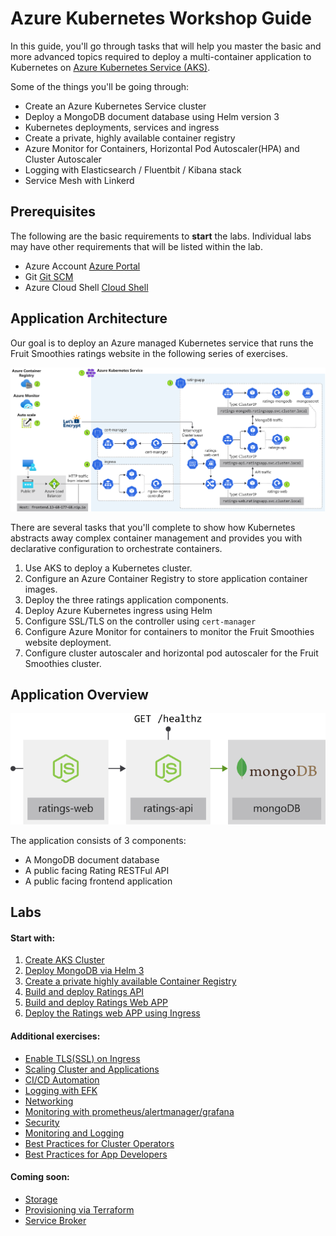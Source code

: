 Azure Kubernetes Workshop Guide 
===

In this guide, you'll go through tasks that will help you master the basic and more advanced topics required to deploy a multi-container application to Kubernetes on [Azure Kubernetes Service (AKS)](https://azure.microsoft.com/en-us/services/kubernetes-service/).

Some of the things you'll be going through:

* Create an Azure Kubernetes Service cluster
* Deploy a MongoDB document database using Helm version 3
* Kubernetes deployments, services and ingress
* Create a private, highly available container registry
* Azure Monitor for Containers, Horizontal Pod Autoscaler(HPA) and Cluster Autoscaler
* Logging with Elasticsearch / Fluentbit / Kibana stack
* Service Mesh with Linkerd

## Prerequisites 
The following are the basic requirements to **start** the labs. Individual labs may have other requirements that will be listed within the lab.

* Azure Account [Azure Portal](https://portal.azure.com)
* Git [Git SCM](https://git-scm.com/downloads)
* Azure Cloud Shell [Cloud Shell](https://shell.azure.com)

## Application Architecture
Our goal is to deploy an Azure managed Kubernetes service that runs the Fruit Smoothies ratings website in the following series of exercises.

![Application Architecture](/assets/img/application-architecture.svg "Application Architecture")

There are several tasks that you'll complete to show how Kubernetes abstracts away complex container management and provides you with declarative configuration to orchestrate containers.

1. Use AKS to deploy a Kubernetes cluster.
2. Configure an Azure Container Registry to store application container images.
3. Deploy the three ratings application components.
4. Deploy Azure Kubernetes ingress using Helm
5. Configure SSL/TLS on the controller using `cert-manager`
6. Configure Azure Monitor for containers to monitor the Fruit Smoothies website deployment.
7. Configure cluster autoscaler and horizontal pod autoscaler for the Fruit Smoothies cluster.

## Application Overview

![Application Overview](/assets/img/application-overview.svg "Application Overview")

The application consists of 3 components:
* A MongoDB document database
* A public facing Rating RESTFul API
* A public facing frontend application

## Labs

#### Start with:
1. [Create AKS Cluster](labs/create-aks-cluster/README.md)
2. [Deploy MongoDB via Helm 3](labs/deploy-mongodb/README.md)
3. [Create a private highly available Container Registry](labs/azure-container-registry/README.md)
4. [Build and deploy Ratings API](labs/ratings-api/README.md)
5. [Build and deploy Ratings Web APP](/labs/ratings-web/README.md)
6. [Deploy the Ratings web APP using Ingress](/labs/ingress/README.md)

#### Additional exercises:
* [Enable TLS(SSL) on Ingress](labs/tls-ingress/README.md)
* [Scaling Cluster and Applications](labs/scaling/README.md)
* [CI/CD Automation](labs/cicd-automation/README.md)
* [Logging with EFK](labs/efk/README.md)
* [Networking](labs/networking/README.md)
* [Monitoring with prometheus/alertmanager/grafana](labs/monitoring/README.md)
* [Security](labs/security/README.md)
* [Monitoring and Logging](labs/monitoring-logging/README.md)
* [Best Practices for Cluster Operators](labs/best-practices/operators/README.md)
* [Best Practices for App Developers](labs/best-practices/appdev/README.md)

#### Coming soon:
* [Storage](labs/storage/README.md)
* [Provisioning via Terraform](labs/terraform-provisioning/README.md)
* [Service Broker](labs/service-broker/README.md)